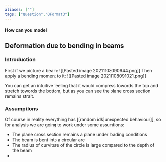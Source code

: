 ```yaml
---
aliases: [""]
tags: ["Question","QFormat3"]
---
```


#### How can you model
## Deformation due to bending in beams
###  Introduction

First if we picture a beam: 
![[Pasted image 20211108090944.png]]
Then apply a bending moment to it:
![[Pasted image 20211108091021.png]]

You can get an intuitive feeling that it would compress towords the top and stretch towords the bottom, but as you can see the plane cross section remains strait.

### Assumptions
Of course in reality everything has [[random idk|unexpected behaviour]], so for analysis we are going to work under some assumtions:
- The plane cross section remains a plane under loading conditions
- The beam is bent into a circular arc
- The radius of curviture of the circle is large compared to the depth of the beam
- 